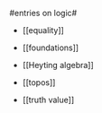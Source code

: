#entries on logic#

* [[equality]]

* [[foundations]]

* [[Heyting algebra]]

* [[topos]]

* [[truth value]]